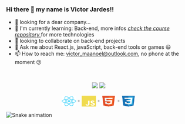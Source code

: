 ### Hi there 👋 my name is Victor Jardes!!


- 🔭 looking for a dear company...
- 🌱 I'm currently learning: Back-end, more infos _[check the course repository ](https://github.com/victor-jardes/trybe)_ for more technologies
- 👯 looking to collaborate on back-end projects
- 💬 Ask me about React.js, javaScript, back-end tools or games 😃
- 📫 How to reach me: victor_maanoel@outlook.com, no phone at the moment 😕
<!-- 
- 😄 Pronouns: 
- ⚡ Fun fact: ...
-->
##

<div align="center"><br>
   <img height="180em" src="https://github-readme-stats.vercel.app/api?username=victor-jardes&show_icons=true&theme=dracula&include_all_commits=true&count_private=true"/>
  <img height="180em" src="https://github-readme-stats.vercel.app/api/top-langs/?username=rafaballerini&layout=compact&langs_count=7&theme=dracula"/>
</div>

<div align="center"><br>
  <img align="center" alt="Icon-React.js" height="30" width="40" src="https://raw.githubusercontent.com/devicons/devicon/master/icons/react/react-original.svg">
  -
  <img align="center" alt="Icon-javaScript" height="30" width="40" src="https://raw.githubusercontent.com/devicons/devicon/master/icons/javascript/javascript-plain.svg">
  -
  <img align="center" alt="Icon-HTML5" height="30" width="40" src="https://raw.githubusercontent.com/devicons/devicon/master/icons/html5/html5-original.svg">
  -
  <img align="center" alt="icon-CSS3" height="30" width="40" src="https://raw.githubusercontent.com/devicons/devicon/master/icons/css3/css3-original.svg">
  
</div>

 ![Snake animation](https://github.com/victor-jardes/victor-jardes/blob/output/github-contribution-grid-snake.svg)
